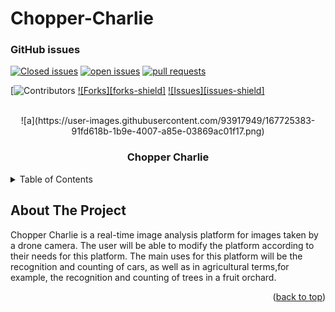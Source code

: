 # Chopper-Charlie
### GitHub issues
[![Closed issues](https://img.shields.io/github/issues/COS301-SE-2022/Chopper-Charlie?color=green&style=flat-square)](https://github.com/COS301-SE-2022/Chopper-Charlie/issues?q=is%3Aissue+is%3Aclosed)
[![open issues](https://img.shields.io/github/issues-closed/COS301-SE-2022/Chopper-Charlie?color=red&style=flat-square)](https://github.com/COS301-SE-2022/Chopper-Charlie/issues)
[![pull requests](https://img.shields.io/github/issues-pr-closed/COS301-SE-2022/Chopper-Charlie?color=blue&style=flat-square)](https://github.com/COS301-SE-2022/Chopper-Charlie/pulls?q=is%3Apr+is%3Aclosed)


<div id="top"></div>


[![Contributors][contributors-url]
[![Forks][forks-shield]][forks-url]
[![Issues][issues-shield]][issues-url]



<br />
<div align="center">
  ![a](https://user-images.githubusercontent.com/93917949/167725383-91fd618b-1b9e-4007-a85e-03869ac01f17.png)
  <h3 align="center">Chopper Charlie</h3>
</div>



<details>
  <summary>Table of Contents</summary>
  <ol>
    <li>
      <a href="#about-the-project">About The Project</a>
     
  </ol>
</details>



## About The Project
Chopper Charlie is a real-time image analysis platform for images taken by a drone camera. The user will be able to modify the platform according to their needs for this platform. The main uses for this platform will be the recognition and counting of cars, as well as in agricultural terms,for example, the recognition and counting of trees in a fruit orchard. 

<p align="right">(<a href="#top">back to top</a>)</p>



[contributors-url]: https://github.com/COS301-SE-2022/Chopper-Charlie/graphs/contributors
[forks-url]: https://github.com/COS301-SE-2022/Chopper-Charlie/network/members
[issues-url]: https://github.com/COS301-SE-2022/Chopper-Charlie/issues


